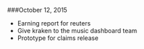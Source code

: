 ###October 12, 2015

* Earning report for reuters
* Give kraken to the music dashboard team
* Prototype for claims release
